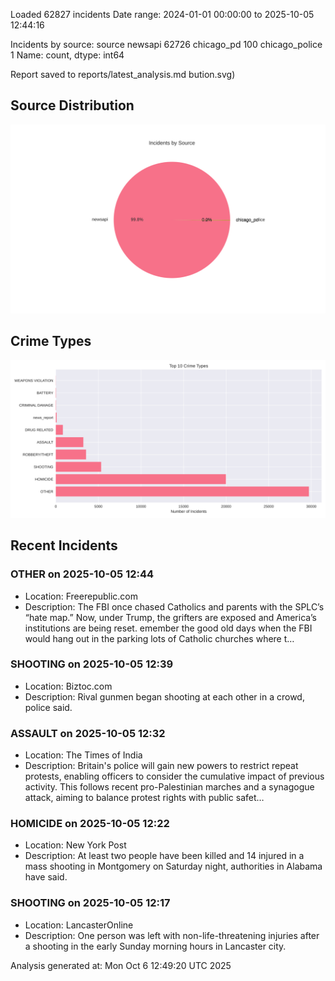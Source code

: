 
Loaded 62827 incidents
Date range: 2024-01-01 00:00:00 to 2025-10-05 12:44:16

Incidents by source:
source
newsapi           62726
chicago_pd          100
chicago_police        1
Name: count, dtype: int64

Report saved to reports/latest_analysis.md
bution.svg)

## Source Distribution
![Source Distribution](images/source_distribution.svg)

## Crime Types
![Crime Types](images/crime_types.svg)

## Recent Incidents

### OTHER on 2025-10-05 12:44
- Location: Freerepublic.com
- Description: The FBI once chased Catholics and parents with the SPLC’s “hate map.” Now, under Trump, the grifters are exposed and America’s institutions are being reset. emember the good old days when the FBI would hang out in the parking lots of Catholic churches where t…


### SHOOTING on 2025-10-05 12:39
- Location: Biztoc.com
- Description: Rival gunmen began shooting at each other in a crowd, police said.


### ASSAULT on 2025-10-05 12:32
- Location: The Times of India
- Description: Britain's police will gain new powers to restrict repeat protests, enabling officers to consider the cumulative impact of previous activity. This follows recent pro-Palestinian marches and a synagogue attack, aiming to balance protest rights with public safet…


### HOMICIDE on 2025-10-05 12:22
- Location: New York Post
- Description: At least two people have been killed and 14 injured in a mass shooting in Montgomery on Saturday night, authorities in Alabama have said.


### SHOOTING on 2025-10-05 12:17
- Location: LancasterOnline
- Description: One person was left with non-life-threatening injuries after a shooting in the early Sunday morning hours in Lancaster city.

Analysis generated at: Mon Oct  6 12:49:20 UTC 2025

